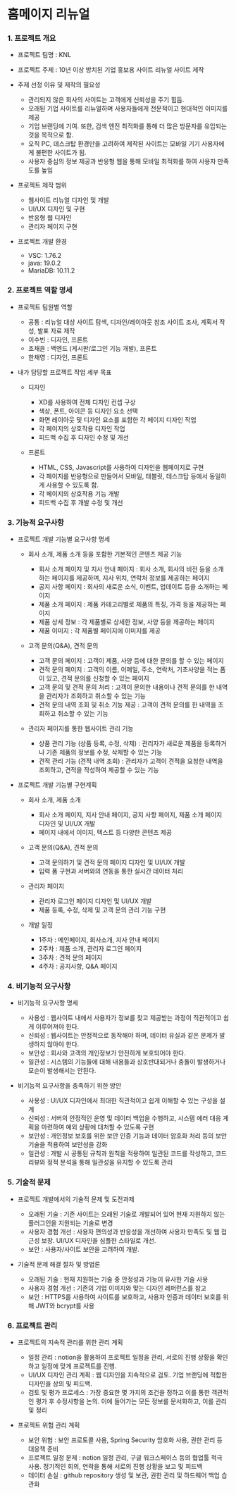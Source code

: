 # 홈메이지 리뉴얼

### 1. 프로젝트 개요
- 프로젝트 팀명 : KNL
- 프로젝트 주제 : 10년 이상 방치된 기업 홍보용 사이트 리뉴얼 사이트 제작
- 주제 선정 이유 및 제작의 필요성
   - 관리되지 않은 회사의 사이트는 고객에게 신뢰성을 주기 힘듬.
   - 오래된 기업 사이트를 리뉴얼하며 사용자들에게 전문적이고 현대적인 이미지를 제공
   - 기업 브랜딩에 기여. 또한, 검색 엔진 최적화를 통해 더 많은 방문자를 유입되는 것을 목적으로 함.
   - 오직 PC, 데스크탑 환경만을 고려하여 제작된 사이트는 모바일 기기 사용자에게 불편한 사이트가 됨.
   - 사용자 중심의 정보 제공과 반응형 웹을 통해 모바일 최적화를 하여 사용자 만족도를 높임

- 프로젝트 제작 범위
  - 웹사이트 리뉴얼 디자인 및 개발
  - UI/UX 디자인 및 구현
  - 반응형 웹 디자인
  - 관리자 페이지 구현

- 프로젝트 개발 환경
  - VSC: 1.76.2
  - java: 19.0.2
  - MariaDB: 10.11.2


### 2. 프로젝트 역할 명세
- 프로젝트 팀원별 역할
   - 공통 : 리뉴얼 대상 사이트 탐색, 디자인/레이아웃 참조 사이트 조사, 계획서 작성, 발표 자료 제작
   - 이수빈 : 디자인, 프론트
   - 조채윤 : 백엔드 (게시판/로그인 기능 개발), 프론트
   - 한채영 : 디자인, 프론트

- 내가 담당할 프로젝트 작업 세부 목표
   - 디자인
     - XD를 사용하여 전체 디자인 컨셉 구상
     - 색상, 폰트, 아이콘 등 디자인 요소 선택
     - 화면 레이아웃 및 디자인 요소를 포함한 각 페이지 디자인 작업
     - 각 페이지의 상호작용 디자인 작업
     - 피드백 수집 후 디자인 수정 및 개선

   - 프론트
     - HTML, CSS, Javascript를 사용하여 디자인을 웹페이지로 구현
     - 각 페이지를 반응형으로 만들어서 모바일, 태블릿, 데스크탑 등에서 동일하게 사용할 수 있도록 함.
     - 각 페이지의 상호작용 기능 개발
     - 피드백 수집 후 개발 수정 및 개선


### 3. 기능적 요구사항
- 프로젝트 개발 기능별 요구사항 명세
   - 회사 소개, 제품 소개 등을 포함한 기본적인 콘텐츠 제공 기능
     - 회사 소개 페이지 및 지사 안내 페이지 : 회사 소개, 회사의 비전 등을 소개하는 페이지를 제공하며, 지사 위치, 연락처 정보를 제공하는 페이지
     - 공지 사항 페이지 : 회사의 새로운 소식, 이벤트, 업데이트 등을 소개하는 페이지
     - 제품 소개 페이지 : 제품 카테고리별로 제품의 특징, 가격 등을 제공하는 페이지
     - 제품 상세 정보 : 각 제품별로 상세한 정보, 사양 등을 제공하는 페이지
     - 제품 이미지 : 각 제품별 페이지에 이미지를 제공


   - 고객 문의(Q&A), 견적 문의
     - 고객 문의 페이지 : 고객이 제품, 사양 등에 대한 문의를 할 수 있는 페이지
     - 견적 문의 페이지 : 고객의 이름, 이메일, 주소, 연락처, 기초사양을 적는 폼이 있고, 견적 문의를 신청할 수 있는 페이지
     - 고객 문의 및 견적 문의 처리 : 고객이 문의한 내용이나 견적 문의를 한 내역을 관리자가 조회하고 취소할 수 있는 기능
     - 견적 문의 내역 조회 및 취소 기능 제공 : 고객이 견적 문의를 한 내역을 조회하고 취소할 수 있는 기능

   - 관리자 페이지를 통한 웹사이트 관리 기능
     - 상품 관리 기능 (상품 등록, 수정, 삭제) : 관리자가 새로운 제품을 등록하거나 기존 제품의 정보를 수정, 삭제할 수 있는 기능
     - 견적 관리 기능 (견적 내역 조회) : 관리자가 고객이 견적을 요청한 내역을 조회하고, 견적을 작성하여 제공할 수 있는 기능

- 프로젝트 개발 기능별 구현계획
  - 회사 소개, 제품 소개
    - 회사 소개 페이지, 지사 안내 페이지, 공지 사항 페이지, 제품 소개 페이지 디자인 및 UI/UX 개발
    - 페이지 내에서 이미지, 텍스트 등 다양한 콘텐츠 제공
  
  - 고객 문의(Q&A), 견적 문의
    - 고객 문의하기 및 견적 문의 페이지 디자인 및 UI/UX 개발
    - 입력 폼 구현과 서버와의 연동을 통한 실시간 데이터 처리

  - 관리자 페이지
    - 관리자 로그인 페이지 디자인 및 UI/UX 개발
    - 제품 등록, 수정, 삭제 및 고객 문의 관리 기능 구현

  - 개발 일정
    - 1주차 : 메인페이지, 회사소개, 지사 안내 페이지
    - 2주차 : 제품 소개, 관리자 로그인 페이지
    - 3주차 : 견적 문의 페이지
    - 4주차 : 공지사항, Q&A 페이지


### 4. 비기능적 요구사항
- 비기능적 요구사항 명세
  - 사용성 : 웹사이트 내에서 사용자가 정보를 찾고 제공받는 과정이 직관적이고 쉽게 이루어져야 한다.
  - 신뢰성 : 웹사이트는 안정적으로 동작해야 하며, 데이터 유실과 같은 문제가 발생하지 않아야 한다.
  - 보안성 : 회사와 고객의 개인정보가 안전하게 보호되어야 한다.
  - 일관성 : 시스템의 기능들에 대해 내용들과 상호반대되거나 충돌이 발생하거나 모순이 발생해서는 안된다.

- 비기능적 요구사항을 충족하기 위한 방안
  - 사용성 : UI/UX 디자인에서 최대한 직관적이고 쉽게 이해할 수 있는 구성을 설계
  - 신뢰성 : 서버의 안정적인 운영 및 데이터 백업을 수행하고, 시스템 에러 대응 계획을 마련하여 예외 상황에 대처할 수 있도록 구현
  - 보안성 : 개인정보 보호를 위한 보안 인증 기능과 데이터 암호화 처리 등의 보안 기술을 적용하여 보안성을 강화
  - 일관성 : 개발 시 공통된 규칙과 원칙을 적용하여 일관된 코드를 작성하고, 코드 리뷰와 정적 분석을 통해 일관성을 유지할 수 있도록 관리


### 5. 기술적 문제
- 프로젝트 개발에서의 기술적 문제 및 도전과제
  - 오래된 기술 : 기존 사이트는 오래된 기술로 개발되어 있어 현재 지원하지 않는 플러그인을 지원되는 기술로 변경
  - 사용자 경험 개선 : 사용자 편의성과 반응성을 개선하여 사용자 만족도 및 웹 접근성 보장. UI/UX 디자인을 심플한 스타일로 개선.
  - 보안 : 사용자/사이트 보안을 고려하여 개발.

- 기술적 문제 해결 절차 및 방법론
  - 오래된 기술 : 현재 지원하는 기술 중 안정성과 기능이 유사한 기술 사용
  - 사용자 경험 개선 : 기존의 기업 이미지와 맞는 디자인 레퍼런스를 참고
  - 보안 : HTTPS를 사용하여 사이트를 보호하고, 사용자 인증과 데이터 보호를 위해 JWT와 bcrypt를 사용


### 6. 프로젝트 관리
- 프로젝트의 지속적 관리를 위한 관리 계획
  - 일정 관리 : notion을 활용하여 프로젝트 일정을 관리, 서로의 진행 상황을 확인하고 일정에 맞게 프로젝트를 진행.
  - UI/UX 디자인 관리 계획 : 웹 디자인을 지속적으로 검토. 기업 브랜딩에 적합한 디자인을 상의 및 피드백.
  - 검토 및 평가 프로세스 : 가장 중요한 몇 가지의 조건을 정하고 이를 통한 객관적인 평가 후 수정사항을 논의. 이에 들어가는 모든 정보를 문서화하고, 이를 관리 및 정리

- 프로젝트 위험 관리 계획
  - 보안 위협 : 보안 프로토콜 사용, Spring Security 암호화 사용, 권한 관리 등 대응책 준비
  - 프로젝트 일정 문제 : notion 일정 관리, 구글 워크스페이스 등의 협업툴 적극 사용. 정기적인 회의, 연락을 통해 서로의 진행 상황을 보고 및 피드백
  - 데이터 손실 : github repository 생성 및 보관, 권한 관리 및 하드웨어 백업 습관화
